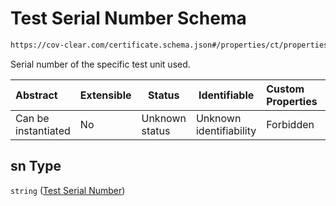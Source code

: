 # Test Serial Number Schema

```txt
https://cov-clear.com/certificate.schema.json#/properties/ct/properties/t/properties/sn
```

Serial number of the specific test unit used.


| Abstract            | Extensible | Status         | Identifiable            | Custom Properties | Additional Properties | Access Restrictions | Defined In                                                                  |
| :------------------ | ---------- | -------------- | ----------------------- | :---------------- | --------------------- | ------------------- | --------------------------------------------------------------------------- |
| Can be instantiated | No         | Unknown status | Unknown identifiability | Forbidden         | Allowed               | none                | [certificate.schema.json\*](certificate.schema.json "open original schema") |

## sn Type

`string` ([Test Serial Number](certificate-properties-certificate-section-properties-test-properties-test-serial-number.md))
